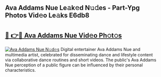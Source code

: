 ## Ava Addams Nue Le𝚊k𝚎d N𝚞𝚍es - Part-Ypg Photos Vid𝚎o Le𝚊ks E6db8

# <h2><a href="http://fb37aay.evod.top/?m=Ava+Addams+Nue">🔗 👉🔴 Ava Addams Nue Vid𝚎o Ph𝚘t𝚘s</a></h2>

[![Ava Addams Nue N𝚞d𝚎s](https://i.imgur.com/8V9OHl7.gif)](http://fb37aay.evod.top/?m=Ava+Addams+Nue)
Digital entertainer Ava Addams Nue and multimedia artist, celebrated for disseminating dance and lifestyle content via collaborative dance routines and short videos. The public's Ava Addams Nue perception of a public figure can be influenced by their personal characteristics. 
